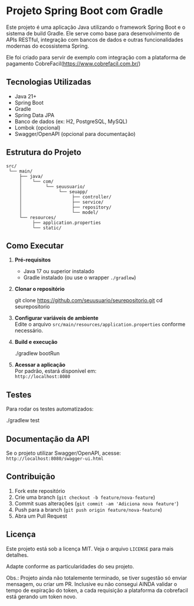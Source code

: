 # Projeto Spring Boot com Gradle

Este projeto é uma aplicação Java utilizando o framework Spring Boot e o sistema de build Gradle. Ele serve como base para desenvolvimento de APIs RESTful, integração com bancos de dados e outras funcionalidades modernas do ecossistema Spring.

Ele foi criado para servir de exemplo com integração com a plataforma de pagamento CobreFacil(https://www.cobrefacil.com.br/)

## Tecnologias Utilizadas

- Java 21+
- Spring Boot
- Gradle
- Spring Data JPA
- Banco de dados (ex: H2, PostgreSQL, MySQL)
- Lombok (opcional)
- Swagger/OpenAPI (opcional para documentação)

## Estrutura do Projeto

```
src/
 └── main/
     ├── java/
     │    └── com/
     │         └── seuusuario/
     │              └── seuapp/
     │                   ├── controller/
     │                   ├── service/
     │                   ├── repository/
     │                   └── model/
     └── resources/
          ├── application.properties
          └── static/
```

## Como Executar

1. **Pré-requisitos**  
   - Java 17 ou superior instalado  
   - Gradle instalado (ou use o wrapper `./gradlew`)

2. **Clonar o repositório**
   
   git clone https://github.com/seuusuario/seurepositorio.git
   cd seurepositorio
   

3. **Configurar variáveis de ambiente**  
   Edite o arquivo `src/main/resources/application.properties` conforme necessário.

4. **Build e execução**
   
   ./gradlew bootRun
   

5. **Acessar a aplicação**  
   Por padrão, estará disponível em:  
   `http://localhost:8080`

## Testes

Para rodar os testes automatizados:

./gradlew test


## Documentação da API

Se o projeto utilizar Swagger/OpenAPI, acesse:  
`http://localhost:8080/swagger-ui.html`

## Contribuição

1. Fork este repositório
2. Crie uma branch (`git checkout -b feature/nova-feature`)
3. Commit suas alterações (`git commit -am 'Adiciona nova feature'`)
4. Push para a branch (`git push origin feature/nova-feature`)
5. Abra um Pull Request

## Licença

Este projeto está sob a licença MIT. Veja o arquivo `LICENSE` para mais detalhes.


Adapte conforme as particularidades do seu projeto.

Obs.: Projeto ainda não totalemente terminado, se tiver sugestão só enviar mensagem, ou criar um PR. Inclusive eu não consegui AINDA validar o tempo de expiração do token, a cada requisição a plataforma da cobrefacil está gerando um token novo.

